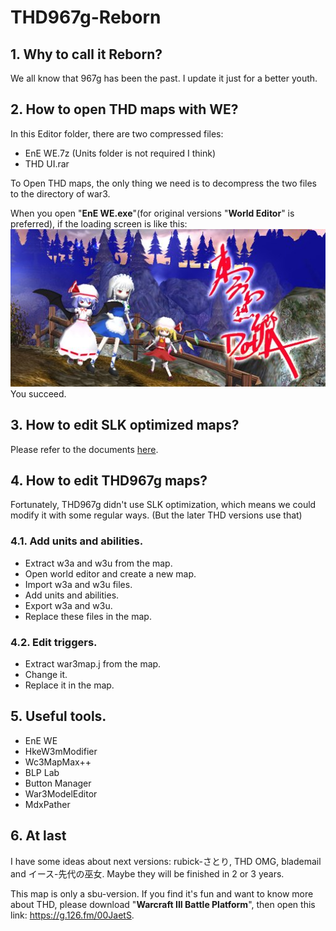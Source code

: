# THD967g-Reborn
## 1. Why to call it Reborn?

We all know that 967g has been the past. I update it just for a better youth.

## 2. How to open THD maps with WE?

In this Editor folder, there are two compressed files:
* EnE WE.7z (Units folder is not required I think)<br>
* THD UI.rar

To Open THD maps, the only thing we need is to decompress the two files to the directory of war3. 

When you open "**EnE WE.exe**"(for original versions "**World Editor**" is preferred), if the loading screen is like this:<br>
![THD UI loading screen](https://github.com/G-cream/THD967g-Reborn/blob/assets/images/THD-UI-Loading.jpg?raw=true)<br>You succeed.

## 3. How to edit SLK optimized maps?

Please refer to the documents [here](https://github.com/G-cream/THD967g-Reborn/tree/main/Doc).

## 4. How to edit THD967g maps?

Fortunately, THD967g didn't use SLK optimization, which means we could modify it with some regular ways. (But the later THD versions use that)

### 4.1. Add units and abilities.

* Extract w3a and w3u from the map.<br>
* Open world editor and create a new map.<br>
* Import w3a and w3u files.<br>
* Add units and abilities.<br>
* Export w3a and w3u.<br>
* Replace these files in the map.

### 4.2. Edit triggers.

* Extract war3map.j from the map.<br>
* Change it.<br>
* Replace it in the map.

## 5. Useful tools.

* EnE WE<br>
* HkeW3mModifier<br>
* Wc3MapMax++<br>
* BLP Lab<br>
* Button Manager<br>
* War3ModelEditor<br>
* MdxPather

## 6. At last

I have some ideas about next versions: rubick-さとり, THD OMG, blademail and イース-先代の巫女. Maybe they will be finished in 2 or 3 years.

This map is only a sbu-version. If you find it's fun and want to know more about THD, please download "**Warcraft III Battle Platform**", then open this link: https://g.126.fm/00JaetS.
